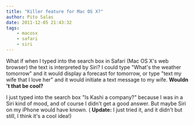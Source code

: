 ```yaml
---
title: "Killer feature for Mac OS X?"
author: Pito Salas
date: 2011-12-05 21:43:32
tags:
    - macosx
    - safari
    - siri
---
```



What if when I typed into the search box in Safari (Mac OS X's web browser)
the text is interpreted by Siri? I could type "What's the weather tomorrow"
and it would display a forecast for tomorrow, or type "text my wife that I
love her" and it would initiate a text message to my wife. **Wouldn 't that be
cool?**

I just typed into the search box "Is Kashi a company?" because I was in a Siri
kind of mood, and of course I didn't get a good answer. But maybe Siri on my
iPhone would have known. ( **Update:** I just tried it, and it didn't but
still, I think it's a cool idea!)


